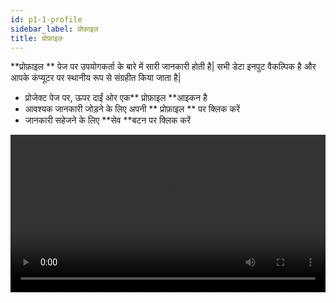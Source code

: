```yaml
---
id: p1-1-profile
sidebar_label: प्रोफ़ाइल
title: प्रोफ़ाइल
---
```


**प्रोफ़ाइल ** पेज पर उपयोगकर्ता के बारे में सारी जानकारी होती है| सभी डेटा इनपुट वैकल्पिक है और आपके कंप्यूटर पर स्थानीय रूप से संग्रहीत किया जाता है|

- प्रोजेक्ट पेज पर, ऊपर दाईं ओर एक** प्रोफ़ाइल **आइकन है
- आवश्यक जानकारी जोड़ने के लिए अपनी ** प्रोफ़ाइल ** पर क्लिक करें
- जानकारी सहेजने के लिए **सेव **बटन पर क्लिक करें



<video controls src="/assets/profile.mov" width="100%" type="video/mov">